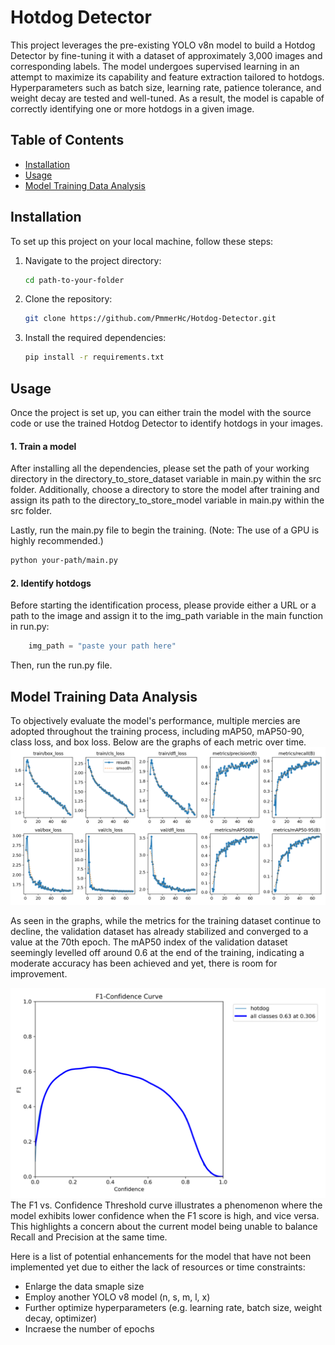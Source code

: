 # Hotdog Detector

This project leverages the pre-existing YOLO v8n model to build a Hotdog Detector by fine-tuning it with a dataset of approximately 3,000 images and corresponding labels. The model undergoes supervised learning in an attempt to maximize its capability and feature extraction tailored to hotdogs. Hyperparameters such as batch size, learning rate, patience tolerance, and weight decay are tested and well-tuned. As a result, the model is capable of correctly identifying one or more hotdogs in a given image.


## Table of Contents
- [Installation](#installation)
- [Usage](#usage)
- [Model Training Data Analysis](#model-training-data-analysis)


## Installation
To set up this project on your local machine, follow these steps:

1. Navigate to the project directory:
   ```bash
   cd path-to-your-folder
   ```
2. Clone the repository:
   ```bash
   git clone https://github.com/PmmerHc/Hotdog-Detector.git
   ```
3. Install the required dependencies:
   ```bash
   pip install -r requirements.txt
   ```
## Usage
Once the project is set up, you can either train the model with the source code or use the trained Hotdog Detector to identify hotdogs in your images.
#### 1. Train a model
After installing all the dependencies, please set the path of your working directory in the directory_to_store_dataset variable in main.py within the src folder. Additionally, choose a directory to store the model after training and assign its path to the directory_to_store_model variable in main.py within the src folder.

Lastly, run the main.py file to begin the training. (Note: The use of a GPU is highly recommended.)
```bash
python your-path/main.py
```

#### 2. Identify hotdogs
Before starting the identification process, please provide either a URL or a path to the image and assign it to the img_path variable in the main function in run.py:
```python
    img_path = "paste your path here"
```

Then, run the run.py file. 

## Model Training Data Analysis
To objectively evaluate the model's performance, multiple mercies are adopted throughout the training process, including mAP50, mAP50-90, class loss, and box loss. Below are the graphs of each metric over time.
![result](Graphs/results.png)

As seen in the graphs, while the metrics for the training dataset continue to decline, the validation dataset has already stabilized and converged to a value at the 70th epoch. The mAP50 index of the validation dataset seemingly levelled off around 0.6 at the end of the training, indicating a moderate accuracy has been achieved and yet, there is room for improvement. 

![f1_curve](Graphs/F1_curve.png)
The F1 vs. Confidence Threshold curve illustrates a phenomenon where the model exhibits lower confidence when the F1 score is high, and vice versa. This highlights a concern about the current model being unable to balance Recall and Precision at the same time.  

Here is a list of potential enhancements for the model that have not been implemented yet due to either the lack of resources or time constraints:
- Enlarge the data smaple size
- Employ another YOLO v8 model (n, s, m, l, x)
- Further optimize hyperparameters (e.g. learning rate, batch size, weight decay, optimizer)
- Incraese the number of epochs

   
